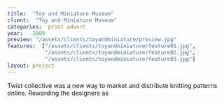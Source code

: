 ```yaml
---
title:  "Toy and Miniature Museum"
client:  "Toy and Miniature Museum"
categories:  print advert
year:   2009
preview: "/assets/clients/toyandminiature/preview.jpg"
features:  ["/assets/clients/toyandminiature/feature01.jpg",
            "/assets/clients/toyandminiature/feature02.jpg",
            "/assets/clients/toyandminiature/feature03.jpg"]
layout: project            
---
```


Twist collective was a new way to market and distribute knitting patterns online. Rewarding the designers as
